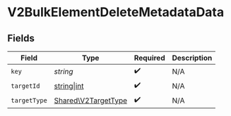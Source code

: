 # V2BulkElementDeleteMetadataData


## Fields

| Field                                                      | Type                                                       | Required                                                   | Description                                                |
| ---------------------------------------------------------- | ---------------------------------------------------------- | ---------------------------------------------------------- | ---------------------------------------------------------- |
| `key`                                                      | *string*                                                   | :heavy_check_mark:                                         | N/A                                                        |
| `targetId`                                                 | [string\|int](../../Models/Shared/V2TargetId.md)           | :heavy_check_mark:                                         | N/A                                                        |
| `targetType`                                               | [Shared\V2TargetType](../../Models/Shared/V2TargetType.md) | :heavy_check_mark:                                         | N/A                                                        |